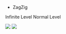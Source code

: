 * ZagZig



Infinite Level					Normal Level



<img src="./InfiniteLevel.gif"/>		<img src="./NormalLevel.gif"/>


